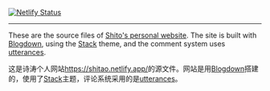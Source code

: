 [![Netlify Status](https://api.netlify.com/api/v1/badges/7aaa1cfe-60e4-4e8e-a84d-e6ae25d4434c/deploy-status)](https://app.netlify.com/sites/shitao/deploys)

---

These are the source files of [Shito's personal website](https://shitao.netlify.app/). The site is built with [Blogdown](https://github.com/rstudio/blogdown), using the [Stack](https://themes.gohugo.io/themes/hugo-theme-stack/) theme, and the comment system uses [utterances](https://utteranc.es/).

这是诗涛个人网站<https://shitao.netlify.app/>的源文件。网站是用[Blogdown](https://github.com/rstudio/blogdown)搭建的，使用了[Stack](https://themes.gohugo.io/themes/hugo-theme-stack/)主题，评论系统采用的是[utterances](https://utteranc.es/)。
